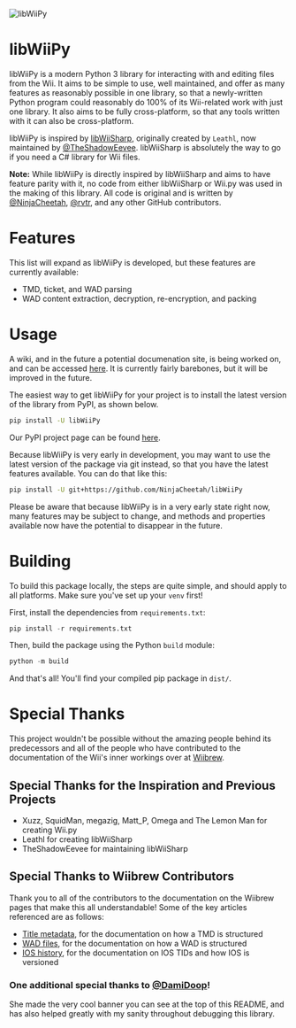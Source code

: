 ![libWiiPy](https://github.com/NinjaCheetah/libWiiPy/assets/58050615/80093c68-b86e-4b96-87b7-db3855382ca8)
# libWiiPy
libWiiPy is a modern Python 3 library for interacting with and editing files from the Wii. It aims to be simple to use, well maintained, and offer as many features as reasonably possible in one library, so that a newly-written Python program could reasonably do 100% of its Wii-related work with just one library. It also aims to be fully cross-platform, so that any tools written with it can also be cross-platform.

libWiiPy is inspired by [libWiiSharp](https://github.com/TheShadowEevee/libWiiSharp), originally created by `Leathl`, now maintained by [@TheShadowEevee](https://github.com/TheShadowEevee). libWiiSharp is absolutely the way to go if you need a C# library for Wii files.

**Note:** While libWiiPy is directly inspired by libWiiSharp and aims to have feature parity with it, no code from either libWiiSharp or Wii.py was used in the making of this library. All code is original and is written by [@NinjaCheetah](https://github.com/NinjaCheetah), [@rvtr](https://github.com/rvtr), and any other GitHub contributors.

# Features
This list will expand as libWiiPy is developed, but these features are currently available:
- TMD, ticket, and WAD parsing
- WAD content extraction, decryption, re-encryption, and packing

# Usage
A wiki, and in the future a potential documenation site, is being worked on, and can be accessed [here](https://github.com/NinjaCheetah/libWiiPy/wiki). It is currently fairly barebones, but it will be improved in the future.

The easiest way to get libWiiPy for your project is to install the latest version of the library from PyPI, as shown below. 
```sh
pip install -U libWiiPy
```
Our PyPI project page can be found [here](https://pypi.org/project/libWiiPy/).

Because libWiiPy is very early in development, you may want to use the latest version of the package via git instead, so that you have the latest features available. You can do that like this:
```sh
pip install -U git+https://github.com/NinjaCheetah/libWiiPy
```
Please be aware that because libWiiPy is in a very early state right now, many features may be subject to change, and methods and properties available now have the potential to disappear in the future.

# Building
To build this package locally, the steps are quite simple, and should apply to all platforms. Make sure you've set up your `venv` first!

First, install the dependencies from `requirements.txt`:
```py
pip install -r requirements.txt
```

Then, build the package using the Python `build` module:
```py
python -m build
```

And that's all! You'll find your compiled pip package in `dist/`.

# Special Thanks
This project wouldn't be possible without the amazing people behind its predecessors and all of the people who have contributed to the documentation of the Wii's inner workings over at [Wiibrew](https://wiibrew.org).

## Special Thanks for the Inspiration and Previous Projects
- Xuzz, SquidMan, megazig, Matt_P, Omega and The Lemon Man for creating Wii.py
- Leathl for creating libWiiSharp
- TheShadowEevee for maintaining libWiiSharp

## Special Thanks to Wiibrew Contributors
Thank you to all of the contributors to the documentation on the Wiibrew pages that make this all understandable! Some of the key articles referenced are as follows:
- [Title metadata](https://wiibrew.org/wiki/Title_metadata), for the documentation on how a TMD is structured
- [WAD files](https://wiibrew.org/wiki/WAD_files), for the documentation on how a WAD is structured
- [IOS history](https://wiibrew.org/wiki/IOS_history), for the documentation on IOS TIDs and how IOS is versioned

### One additional special thanks to [@DamiDoop](https://github.com/DamiDoop)!
She made the very cool banner you can see at the top of this README, and has also helped greatly with my sanity throughout debugging this library.

